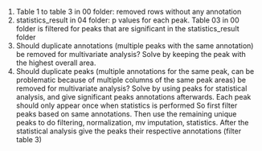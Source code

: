 1. Table 1 to table 3 in 00 folder: removed rows without any annotation
2. statistics_result in 04 folder: p values for each peak. Table 03 in 00 folder is filtered for peaks that are significant in the statistics_result folder
3. Should duplicate annotations (multiple peaks with the same annotation) be removed for multivariate analysis? Solve by keeping the peak with the highest overall area.
4. Should duplicate peaks (multiple annotations for the same peak, can be problematic because of multiple columns of the same peak areas) be removed for multivariate analysis? Solve by using peaks for statistical analysis, and give significant peaks annotations afterwards. Each peak should only appear once when statistics is performed
So first filter peaks based on same annotations. Then use the remaining unique peaks to do filtering, normalization, mv imputation, statistics. After the statistical analysis give the peaks their respective annotations (filter table 3)